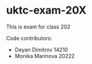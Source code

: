 # uktc-exam-20X

This is exam for class 202

Code contributors:
- Deyan Dimitrov 14210
- Monika Marinova 20222
